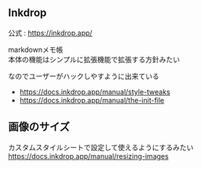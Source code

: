 Inkdrop
---

公式 : https://inkdrop.app/

markdownメモ帳  
本体の機能はシンプルに拡張機能で拡張する方針みたい

なのでユーザーがハックしやすように出来ている

- https://docs.inkdrop.app/manual/style-tweaks
- https://docs.inkdrop.app/manual/the-init-file

## 画像のサイズ

カスタムスタイルシートで設定して使えるようにするみたい  
https://docs.inkdrop.app/manual/resizing-images
